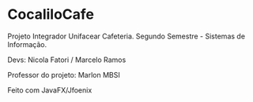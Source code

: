 # CocaliloCafe
Projeto Integrador Unifacear Cafeteria.
Segundo Semestre - Sistemas de Informação.

Devs:
Nicola Fatori /
Marcelo Ramos

Professor do projeto:
Marlon MBSI

Feito com JavaFX/Jfoenix
